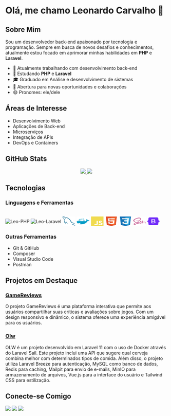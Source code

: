 # Olá, me chamo Leonardo Carvalho 👋

## Sobre Mim

Sou um desenvolvedor back-end apaixonado por tecnologia e programação. Sempre em busca de novos desafios e conhecimentos, atualmente estou focado em aprimorar minhas habilidades em **PHP** e **Laravel**.

- 🔭 Atualmente trabalhando com desenvolvimento back-end
- 🌱 Estudando **PHP** e **Laravel**
- 🎓 Graduado em Análise e desenvolvimento de sistemas
- 💼 Abertura para novas oportunidades e colaborações
- 😄 Pronomes: ele/dele

## Áreas de Interesse

- Desenvolvimento Web
- Aplicações de Back-end
- Microserviços
- Integração de APIs
- DevOps e Containers

## GitHub Stats

<div align="center">
  <a href="https://github.com/mercesleonardo">
    <img height="180em" src="https://github-readme-stats.vercel.app/api?username=mercesleonardo&show_icons=true&theme=dracula&include_all_commits=true&count_private=true"/>
    <img height="180em" src="https://github-readme-stats.vercel.app/api/top-langs/?username=mercesleonardo&layout=compact&langs_count=7&theme=dracula"/>
  </a>
</div>

## Tecnologias

### Linguagens e Ferramentas

<div style="display: inline_block"><br>
  <img align="center" alt="Leo-PHP" height="30" width="40" src="https://www.vectorlogo.zone/logos/php/php-icon.svg">
  <img align="center" alt="Leo-Laravel" height="30" width="40" src="https://www.vectorlogo.zone/logos/laravel/laravel-icon.svg">
  <img align="center" alt="Leo-MySQL" height="30" width="40" src="https://raw.githubusercontent.com/devicons/devicon/master/icons/mysql/mysql-original.svg">
  <img align="center" alt="Leo-Docker" height="30" width="40" src="https://raw.githubusercontent.com/devicons/devicon/master/icons/docker/docker-plain.svg">
  <img align="center" alt="Leo-Js" height="30" width="40" src="https://raw.githubusercontent.com/devicons/devicon/master/icons/javascript/javascript-plain.svg">
  <img align="center" alt="Leo-HTML" height="30" width="40" src="https://raw.githubusercontent.com/devicons/devicon/master/icons/html5/html5-original.svg">
  <img align="center" alt="Leo-CSS" height="30" width="40" src="https://raw.githubusercontent.com/devicons/devicon/master/icons/css3/css3-original.svg">
  <img align="center" alt="Leo-Sass" height="30" width="40" src="https://raw.githubusercontent.com/devicons/devicon/master/icons/sass/sass-original.svg">
  <img align="center" alt="Leo-Bootstrap" height="30" width="40" src="https://raw.githubusercontent.com/devicons/devicon/master/icons/bootstrap/bootstrap-plain.svg">
</div>

### Outras Ferramentas

- Git & GitHub
- Composer
- Visual Studio Code
- Postman

## Projetos em Destaque

### [GameReviews](https://github.com/mercesleonardo/GameReviews)
O projeto GameReviews é uma plataforma interativa que permite aos usuários compartilhar suas críticas e avaliações sobre jogos. Com um design responsivo e dinâmico, o sistema oferece uma experiência amigável para os usuários.

### [Olw](https://github.com/mercesleonardo/olw)
OLW é um projeto desenvolvido em Laravel 11 com o uso de Docker através do Laravel Sail. Este projeto inclui uma API que sugere qual cerveja combina melhor com determinados tipos de comida. Além disso, o projeto utiliza Laravel Breeze para autenticação, MySQL como banco de dados, Redis para caching, Mailpit para envio de e-mails, MinIO para armazenamento de arquivos, Vue.js para a interface do usuário e Tailwind CSS para estilização.

## Conecte-se Comigo

<div> 
  <a href="https://instagram.com/mercesleonardo" target="_blank"><img src="https://img.shields.io/badge/-Instagram-%23E4405F?style=for-the-badge&logo=instagram&logoColor=white" target="_blank"></a>
  <a href="mailto:leonardokarvalho@gmail.com"><img src="https://img.shields.io/badge/-Gmail-%23333?style=for-the-badge&logo=gmail&logoColor=white" target="_blank"></a>
  <a href="https://www.linkedin.com/in/leonardo-carvalho-530822213/" target="_blank"><img src="https://img.shields.io/badge/-LinkedIn-%230077B5?style=for-the-badge&logo=linkedin&logoColor=white" target="_blank"></a>
</div>
